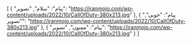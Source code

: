 [
  {
    "پیام": "سلام",
    "تصویر": "https://iranmojo.com/wp-content/uploads/2022/10/CallOfDuty-380x213.jpg"
  },
  {
    "پیام": "خوبی",
    "تصویر": "https://iranmojo.com/wp-content/uploads/2022/10/CallOfDuty-380x213.jpg"
  },
  {
    "پیام": "ممنون",
    "تصویر": "https://iranmojo.com/wp-content/uploads/2022/10/CallOfDuty-380x213.jpg"
  }
]
